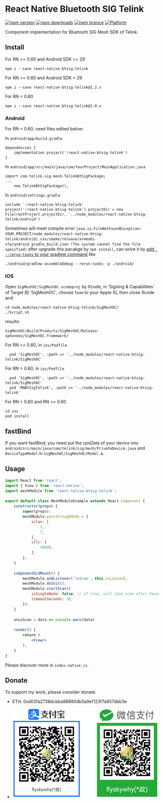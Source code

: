 # React Native Bluetooth SIG Telink

[![npm version](http://img.shields.io/npm/v/react-native-btsig-telink.svg?style=flat-square)](https://npmjs.org/package/react-native-btsig-telink "View this project on npm")
[![npm downloads](http://img.shields.io/npm/dm/react-native-btsig-telink.svg?style=flat-square)](https://npmjs.org/package/react-native-btsig-telink "View this project on npm")
[![npm licence](http://img.shields.io/npm/l/react-native-btsig-telink.svg?style=flat-square)](https://npmjs.org/package/react-native-btsig-telink "View this project on npm")
[![Platform](https://img.shields.io/badge/platform-ios%20%7C%20android-989898.svg?style=flat-square)](https://npmjs.org/package/react-native-btsig-telink "View this project on npm")

Component implementation for Bluetooth SIG Mesh SDK of Telink.

## Install
For RN >= 0.60 and Android SDK >= 29
```shell
npm i --save react-native-btsig-telink
```

For RN >= 0.60 and Android SDK < 29
```shell
npm i --save react-native-btsig-telink@1.2.x
```

For RN < 0.60
```shell
npm i --save react-native-btsig-telink@1.0.x
```

### Android
For RN < 0.60, need files edited below:

In `android/app/build.gradle`
```
dependencies {
    implementation project(':react-native-btsig-telink')
}
```

In `android/app/src/main/java/com/YourProject/MainApplication.java`
```
import com.telink.sig.mesh.TelinkBtSigPackage;
...
    new TelinkBtSigPackage(),
```

In `android/settings.gradle`
```
include ':react-native-btsig-telink'
project(':react-native-btsig-telink').projectDir = new File(rootProject.projectDir, '../node_modules/react-native-btsig-telink/android')
```

Sometimes will meet compile error `java.io.FileNotFoundException: YOUR_PROJECT/node_modules/react-native-btsig-telink/android/.cxx/cmake/release/armeabi-v7a/android_gradle_build.json (The system cannot find the file specified)` after upgrade this pacakge by `npm install`, can solve it by [add ` --rerun-tasks` to your gradlew command](https://stackoverflow.com/a/68126063/6318705) like

    ./android/gradlew assembleDebug --rerun-tasks -p ./android/

### iOS
Open `SigMeshOC/SigMeshOC.xcodeproj` by Xcode, in 'Signing & Capabilities' of Target 的 'SigMeshOC', choose `Team` to your Apple ID, then close Xcode and:

    cd node_modules/react-native-btsig-telink/SigMeshOC/
    ./Script.sh

results:
```
SigMeshOC/Build/Products/SigMeshOC/Release-iphoneos/SigMeshOC.framework/
```

For RN >= 0.60, in `ios/Podfile`
```
  pod 'SigMeshOC', :path => '../node_modules/react-native-btsig-telink/SigMeshOC'
```

For RN < 0.60, in `ios/Podfile`
```
  pod 'SigMeshOC', :path => '../node_modules/react-native-btsig-telink/SigMeshOC'
  pod 'RNBtSigTelink', :path => '../node_modules/react-native-btsig-telink'
```

For RN < 0.60 and RN >= 0.60

    cd ios
    pod install

## fastBind
If you want fastBind, you need put the cpsData of your device into `android/src/main/java/com/telink/sig/mesh/PrivateDevice.java` and `DeviceTypeModel` in `SigMeshOC/SigMeshOC/Model.m`.

## Usage

```jsx
import React from 'react';
import { View } from 'react-native';
import meshModule from 'react-native-btsig-telink';

export default class MeshModuleExample extends React.Component {
    constructor(props) {
        super(props);
        meshModule.passthroughMode = {
            silan: [
                1,
                7,
            ],
            sllc: [
                30848,
            ],
        };
    }

    componentDidMount() {
        meshModule.addListener('leScan', this.onLeScan);
        meshModule.doInit();
        meshModule.startScan({
            isSingleNode: false, // if true, will stop scan after found one device
            timeoutSeconds: 10,
        });
    }

    onLeScan = data => console.warn(data)

    render() {
        return (
            <View/>
        );
    }
}
```

Please discover more in `index.native.js`.

## Donate
To support my work, please consider donate.

- ETH: 0xd02fa2738dcbba988904b5a9ef123f7a957dbb3e

- <img src="https://raw.githubusercontent.com/flyskywhy/flyskywhy/main/assets/alipay_weixin.png" width="500">
